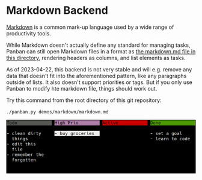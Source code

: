 # Markdown Backend

[Markdown](https://daringfireball.net/projects/markdown/) is a common mark-up
language used by a wide range of productivity tools.

While Markdown doesn't actually define any standard for managing tasks, Panban can still open Markdown files in a format as [the markdown.md file in this directory](markdown.md), rendering headers as columns, and list elements as tasks.

As of 2023-04-22, this backend is not very stable and will e.g. remove any data that doesn't fit into the aforementioned pattern, like any paragraphs outside of lists.  It also doesn't support priorities or tags.  But if you only use Panban to modify hte markdown file, things should work out.

Try this command from the root directory of this git repository:

```
./panban.py demos/markdown/markdown.md
```

![Screenshot of Panban the Markdown file in this folder](screenshot_markdown.png)

